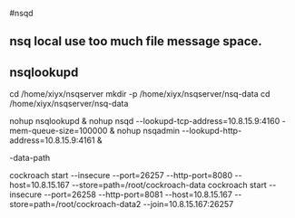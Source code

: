 #nsqd

## nsq local use too much file message space.


## nsqlookupd
cd /home/xiyx/nsqserver
mkdir -p /home/xiyx/nsqserver/nsq-data
cd /home/xiyx/nsqserver/nsq-data

nohup nsqlookupd &
nohup nsqd --lookupd-tcp-address=10.8.15.9:4160 -mem-queue-size=100000 &
nohup nsqadmin --lookupd-http-address=10.8.15.9:4161 &


-data-path

cockroach start --insecure --port=26257 --http-port=8080 --host=10.8.15.167 --store=path=/root/cockroach-data
cockroach start --insecure --port=26258 --http-port=8081 --host=10.8.15.167 --store=path=/root/cockroach-data2 --join=10.8.15.167:26257
